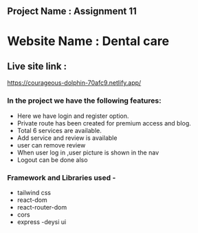## Project Name : Assignment 11


# Website Name : Dental care

## Live site link :
https://courageous-dolphin-70afc9.netlify.app/

### In the project we have the following features:
- Here we have login and register option.
- Private route has been created for premium access and blog.
- Total 6 services are available.
- Add service and review is available
- user can remove review
- When user log in ,user picture is shown in the nav 
- Logout can be done also


### Framework and Libraries used -
- tailwind css
- react-dom
- react-router-dom
- cors
- express
-deysi ui
